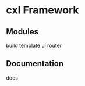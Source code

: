 
cxl Framework
=============

Modules
-------

build
template
ui
router

Documentation
-------------

docs